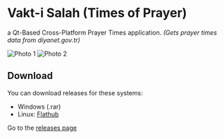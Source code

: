 # Vakt-i Salah (Times of Prayer)
a Qt-Based Cross-Platform Prayer Times application.
*(Gets prayer times data from diyanet.gov.tr)*

![Photo 1](https://github.com/eminfedar/vaktisalah/raw/master/foto/1.3_1.png)
![Photo 2](https://github.com/eminfedar/vaktisalah/raw/master/foto/1.3_2.png)

## Download
You can download releases for these systems:
- Windows (.rar)
- Linux: [Flathub](https://flathub.org/apps/details/com.eminfedar.vaktisalah)

Go to the [releases page](https://github.com/eminfedar/vaktisalah/releases)
